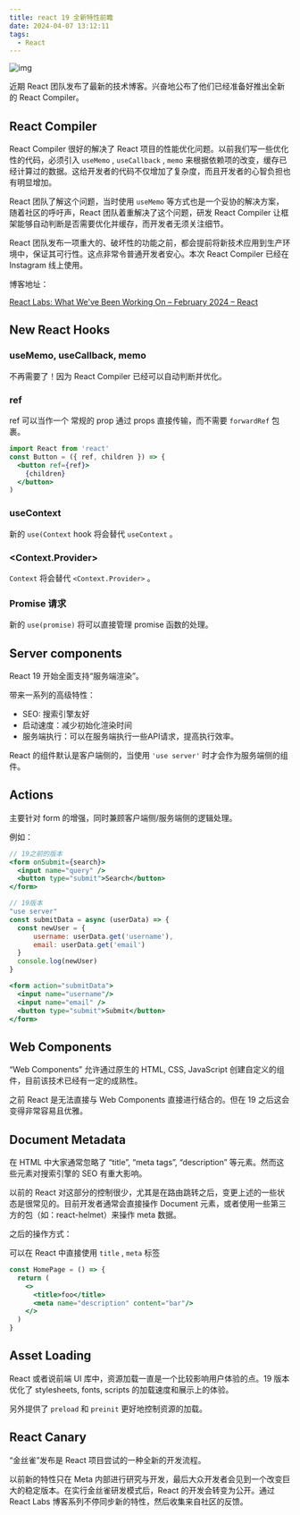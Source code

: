 ```yaml
---
title: react 19 全新特性前瞻
date: 2024-04-07 13:12:11
tags:
  - React
---
```


![img](https://img.vatery.com/file/9ca768cc146982be5c5be.png)

近期 React 团队发布了最新的技术博客。兴奋地公布了他们已经准备好推出全新的 React Compiler。
<!--more-->

## React Compiler

React Compiler 很好的解决了 React 项目的性能优化问题。以前我们写一些优化性的代码，必须引入 `useMemo` , `useCallback` , `memo` 来根据依赖项的改变，缓存已经计算过的数据。这给开发者的代码不仅增加了复杂度，而且开发者的心智负担也有明显增加。

React 团队了解这个问题，当时使用 `useMemo` 等方式也是一个妥协的解决方案，随着社区的呼吁声，React 团队着重解决了这个问题，研发 React Compiler 让框架能够自动判断是否需要优化并缓存，而开发者无须关注细节。

React 团队发布一项重大的、破坏性的功能之前，都会提前将新技术应用到生产环境中，保证其可行性。这点非常令普通开发者安心。本次 React Compiler 已经在 Instagram 线上使用。

博客地址：

[React Labs: What We've Been Working On – February 2024 – React](https://react.dev/blog/2024/02/15/react-labs-what-we-have-been-working-on-february-2024)

## New React Hooks

### useMemo, useCallback, memo

不再需要了！因为 React Compiler 已经可以自动判断并优化。

### ref

ref 可以当作一个 常规的 prop 通过 props 直接传输，而不需要 `forwardRef` 包裹。

```jsx
import React from 'react'
const Button = ({ ref, children }) => {
  <button ref={ref}>
    {children}
  </button>
)
```

### useContext

新的 `use(Context` hook 将会替代 `useContext` 。

### <Context.Provider>

`Context` 将会替代 `<Context.Provider>` 。

### Promise 请求

新的 `use(promise)` 将可以直接管理 promise 函数的处理。

## Server components

React 19 开始全面支持“服务端渲染”。

带来一系列的高级特性：

- SEO: 搜索引擎友好
- 启动速度：减少初始化渲染时间
- 服务端执行：可以在服务端执行一些API请求，提高执行效率。

React 的组件默认是客户端侧的，当使用 `'use server'` 时才会作为服务端侧的组件。

## Actions

主要针对 form 的增强，同时兼顾客户端侧/服务端侧的逻辑处理。

例如：

```jsx
// 19之前的版本
<form onSubmit={search}>
  <input name="query" />
  <button type="submit">Search</button>
</form>

// 19版本
"use server"
const submitData = async (userData) => {
  const newUser = {
	  username: userData.get('username'),
	  email: userData.get('email')
  }
  console.log(newUser)
}

<form action="submitData">
  <input name="username"/>
  <input name="email" />
  <button type="submit">Submit</button>
</form>
```

## Web Components

“Web Components” 允许通过原生的 HTML, CSS, JavaScript 创建自定义的组件，目前该技术已经有一定的成熟性。

之前 React 是无法直接与 Web Components 直接进行结合的。但在 19 之后这会变得非常容易且优雅。

## Document Metadata

在 HTML 中大家通常忽略了 “title”, “meta tags”, “description” 等元素。然而这些元素对搜索引擎的 SEO 有重大影响。

以前的 React 对这部分的控制很少，尤其是在路由跳转之后，变更上述的一些状态是很常见的。目前开发者通常会直接操作 Document 元素，或者使用一些第三方的包（如：react-helmet）来操作 meta 数据。

之后的操作方式：

可以在 React 中直接使用 `title` , `meta` 标签

```jsx
const HomePage = () => {
  return (
    <>
      <title>foo</title>
      <meta name="description" content="bar"/>
    </>
  )
}
```

## Asset Loading

React 或者说前端 UI 库中，资源加载一直是一个比较影响用户体验的点。19 版本优化了 stylesheets, fonts, scripts 的加载速度和展示上的体验。

另外提供了 `preload` 和 `preinit` 更好地控制资源的加载。

## React Canary

“金丝雀”发布是 React 项目尝试的一种全新的开发流程。

以前新的特性只在 Meta 内部进行研究与开发，最后大众开发者会见到一个改变巨大的稳定版本。在实行金丝雀研发模式后，React 的开发会转变为公开。通过 React Labs 博客系列不停同步新的特性，然后收集来自社区的反馈。
